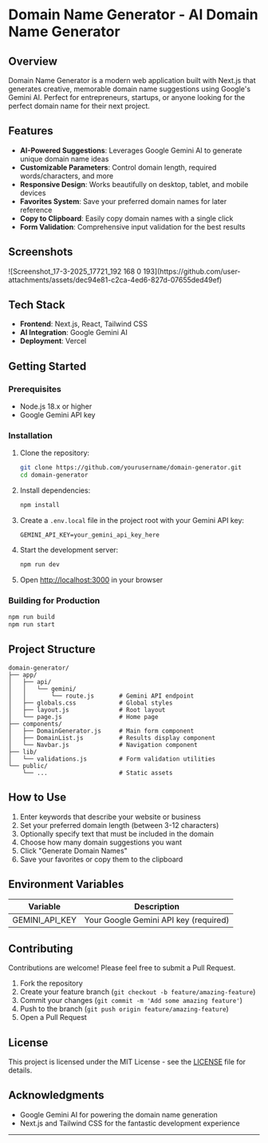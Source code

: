 # Domain Name Generator - AI Domain Name Generator

## Overview

Domain Name Generator is a modern web application built with Next.js that generates creative, memorable domain name suggestions using Google's Gemini AI. Perfect for entrepreneurs, startups, or anyone looking for the perfect domain name for their next project.

## Features

- **AI-Powered Suggestions**: Leverages Google Gemini AI to generate unique domain name ideas
- **Customizable Parameters**: Control domain length, required words/characters, and more
- **Responsive Design**: Works beautifully on desktop, tablet, and mobile devices
- **Favorites System**: Save your preferred domain names for later reference
- **Copy to Clipboard**: Easily copy domain names with a single click
- **Form Validation**: Comprehensive input validation for the best results

## Screenshots

<div style="display: flex; justify-content: space-between; margin-bottom: 20px;">
  ![Screenshot_17-3-2025_17721_192 168 0 193](https://github.com/user-attachments/assets/dec94e81-c2ca-4ed6-827d-07655ded49ef)

</div>

## Tech Stack

- **Frontend**: Next.js, React, Tailwind CSS
- **AI Integration**: Google Gemini AI
- **Deployment**: Vercel

## Getting Started

### Prerequisites

- Node.js 18.x or higher
- Google Gemini API key

### Installation

1. Clone the repository:
   ```bash
   git clone https://github.com/yourusername/domain-generator.git
   cd domain-generator
   ```

2. Install dependencies:
   ```bash
   npm install
   ```

3. Create a `.env.local` file in the project root with your Gemini API key:
   ```
   GEMINI_API_KEY=your_gemini_api_key_here
   ```

4. Start the development server:
   ```bash
   npm run dev
   ```

5. Open [http://localhost:3000](http://localhost:3000) in your browser

### Building for Production

```bash
npm run build
npm run start
```

## Project Structure

```
domain-generator/
├── app/
│   ├── api/
│   │   └── gemini/
│   │       └── route.js       # Gemini API endpoint
│   ├── globals.css            # Global styles
│   ├── layout.js              # Root layout
│   └── page.js                # Home page
├── components/
│   ├── DomainGenerator.js     # Main form component
│   ├── DomainList.js          # Results display component
│   └── Navbar.js              # Navigation component
├── lib/
│   └── validations.js         # Form validation utilities
└── public/
    └── ...                    # Static assets
```

## How to Use

1. Enter keywords that describe your website or business
2. Set your preferred domain length (between 3-12 characters)
3. Optionally specify text that must be included in the domain
4. Choose how many domain suggestions you want
5. Click "Generate Domain Names"
6. Save your favorites or copy them to the clipboard

## Environment Variables

| Variable | Description |
|----------|-------------|
| GEMINI_API_KEY | Your Google Gemini API key (required) |

## Contributing

Contributions are welcome! Please feel free to submit a Pull Request.

1. Fork the repository
2. Create your feature branch (`git checkout -b feature/amazing-feature`)
3. Commit your changes (`git commit -m 'Add some amazing feature'`)
4. Push to the branch (`git push origin feature/amazing-feature`)
5. Open a Pull Request

## License

This project is licensed under the MIT License - see the [LICENSE](LICENSE) file for details.

## Acknowledgments

- Google Gemini AI for powering the domain name generation
- Next.js and Tailwind CSS for the fantastic development experience

---
